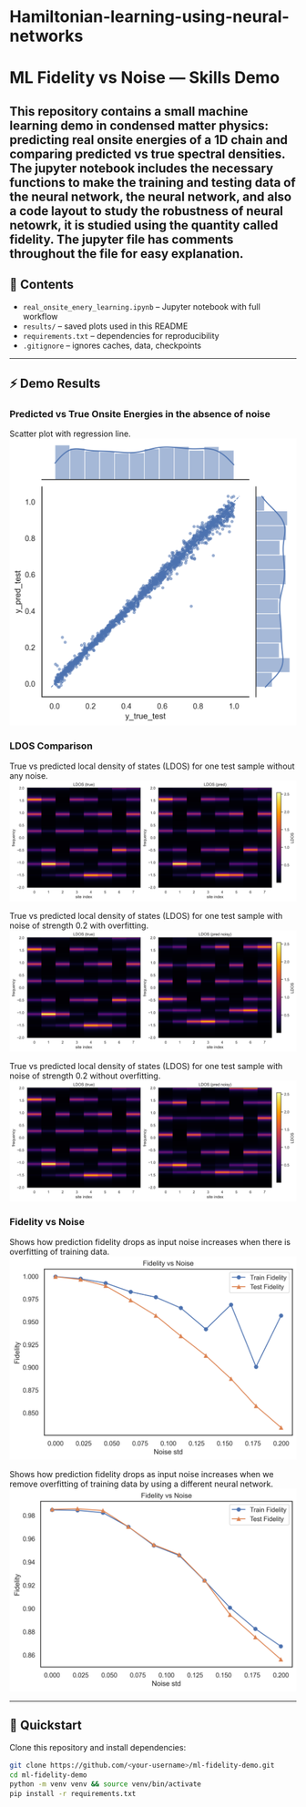 # Hamiltonian-learning-using-neural-networks

# ML Fidelity vs Noise — Skills Demo

This repository contains a small **machine learning demo** in condensed matter physics:  
predicting real onsite energies of a 1D chain and comparing **predicted vs true spectral densities**.  
The jupyter notebook includes the necessary functions to make the training and testing data of the neural network, the neural network, and also a code layout to study the robustness of neural netowrk, it is studied using the quantity called fidelity. The jupyter file has comments throughout the file for easy explanation.
---

## 📖 Contents
- `real_onsite_enery_learning.ipynb` – Jupyter notebook with full workflow
- `results/` – saved plots used in this README
- `requirements.txt` – dependencies for reproducibility
- `.gitignore` – ignores caches, data, checkpoints

---

## ⚡ Demo Results
### Predicted vs True Onsite Energies in the absence of noise
Scatter plot with regression line.
![Prediction vs True](results/pred_vs_true_jointplot_test.png)

### LDOS Comparison
True vs predicted local density of states (LDOS) for one test sample without any noise.
![LDOS comparison](results/ldos_true_pred1.png)

True vs predicted local density of states (LDOS) for one test sample with noise of strength $0.2$ with overfitting.
![LDOS comparison](results/ldos_true_pred_noisy_with_overfitting.png)

True vs predicted local density of states (LDOS) for one test sample with noise of strength $0.2$ without overfitting.
![LDOS comparison](results/ldos_true_pred_noisy_nooverfitting.png)

### Fidelity vs Noise
Shows how prediction fidelity drops as input noise increases when there is overfitting of training data.
![Fidelity vs Noise](results/fidelity_vs_noise_with_overfitting.png)

Shows how prediction fidelity drops as input noise increases when we remove overfitting of training data by using a different neural network.
![Fidelity vs Noise](results/fidelity_vs_noise_nooverfitting.png)

---

## 🚀 Quickstart

Clone this repository and install dependencies:

```bash
git clone https://github.com/<your-username>/ml-fidelity-demo.git
cd ml-fidelity-demo
python -m venv venv && source venv/bin/activate
pip install -r requirements.txt
